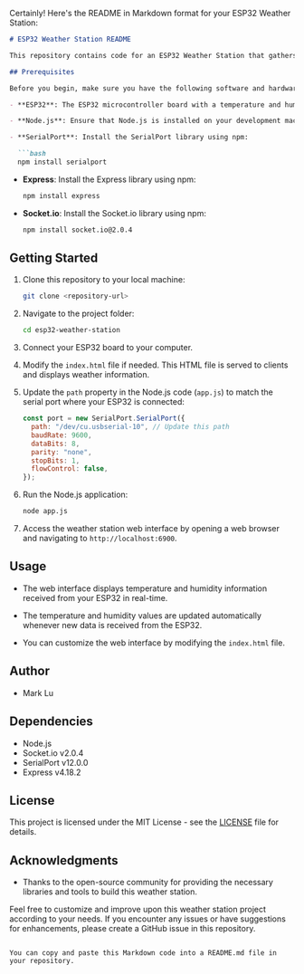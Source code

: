 Certainly! Here's the README in Markdown format for your ESP32 Weather Station:

```markdown
# ESP32 Weather Station README

This repository contains code for an ESP32 Weather Station that gathers data from a connected sensor and displays it on a web interface. The project is built using Node.js, Socket.io, Express, and the SerialPort library. Below you will find instructions on setting up and running the weather station.

## Prerequisites

Before you begin, make sure you have the following software and hardware components ready:

- **ESP32**: The ESP32 microcontroller board with a temperature and humidity sensor connected to it.

- **Node.js**: Ensure that Node.js is installed on your development machine. If not, you can download it from [nodejs.org](https://nodejs.org/).

- **SerialPort**: Install the SerialPort library using npm:

  ```bash
  npm install serialport
  ```

- **Express**: Install the Express library using npm:

  ```bash
  npm install express
  ```

- **Socket.io**: Install the Socket.io library using npm:

  ```bash
  npm install socket.io@2.0.4
  ```

## Getting Started

1. Clone this repository to your local machine:

   ```bash
   git clone <repository-url>
   ```

2. Navigate to the project folder:

   ```bash
   cd esp32-weather-station
   ```

3. Connect your ESP32 board to your computer.

4. Modify the `index.html` file if needed. This HTML file is served to clients and displays weather information.

5. Update the `path` property in the Node.js code (`app.js`) to match the serial port where your ESP32 is connected:

   ```javascript
   const port = new SerialPort.SerialPort({
     path: "/dev/cu.usbserial-10", // Update this path
     baudRate: 9600,
     dataBits: 8,
     parity: "none",
     stopBits: 1,
     flowControl: false,
   });
   ```

6. Run the Node.js application:

   ```bash
   node app.js
   ```

7. Access the weather station web interface by opening a web browser and navigating to `http://localhost:6900`.

## Usage

- The web interface displays temperature and humidity information received from your ESP32 in real-time.

- The temperature and humidity values are updated automatically whenever new data is received from the ESP32.

- You can customize the web interface by modifying the `index.html` file.

## Author

- Mark Lu

## Dependencies

- Node.js
- Socket.io v2.0.4
- SerialPort v12.0.0
- Express v4.18.2

## License

This project is licensed under the MIT License - see the [LICENSE](LICENSE) file for details.

## Acknowledgments

- Thanks to the open-source community for providing the necessary libraries and tools to build this weather station.

Feel free to customize and improve upon this weather station project according to your needs. If you encounter any issues or have suggestions for enhancements, please create a GitHub issue in this repository.
```

You can copy and paste this Markdown code into a README.md file in your repository.
